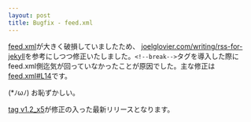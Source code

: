 ```yaml
---
layout: post
title: Bugfix - feed.xml
---
```


[feed.xml](https://xinolinx.github.io/feed.xml)が大きく破損していましたため、
[joelglovier.com/writing/rss-for-jekyll](http://joelglovier.com/writing/rss-for-jekyll)を参考にしつつ修正いたしました。`<!--break-->`タグを導入した際にfeed.xml側迄気が回っていなかったことが原因でした。主な修正は[feed.xml#L14](https://github.com/xinolinx/xinolinx.github.io/blob/f9dfbd1ffa68ae4b81c50a2df043a7862e8ce881/feed.xml#L14)です。

(*ﾉωﾉ) お恥ずかしい。

[tag v1.2_x5](https://github.com/xinolinx/xinolinx.github.io/releases/tag/v1.2_x5)が修正の入った最新リリースとなります。

